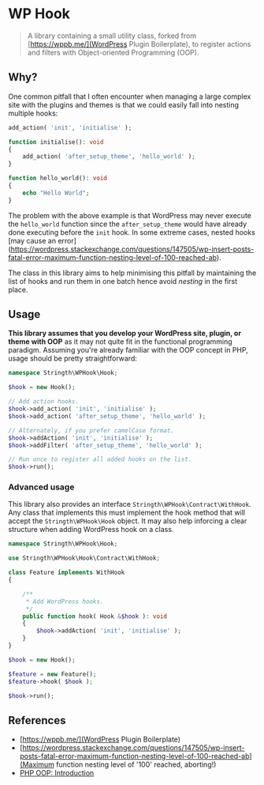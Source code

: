 # WP Hook

> A library containing a small utility class, forked from [https://wppb.me/](WordPress Plugin Boilerplate), to register actions and filters with Object-oriented Programming (OOP).

## Why?

One common pitfall that I often encounter when managing a large complex site with the plugins and themes is that we could easily fall into nesting multiple hooks:

```php
add_action( 'init', 'initialise' );

function initialise(): void
{
	add_action( 'after_setup_theme', 'hello_world' );
}

function hello_world(): void
{
    echo "Hello World";
}
```

The problem with the above example is that WordPress may never execute the `hello_world` function since the `after_setup_theme` would have already done executing before the `init` hook. In some extreme cases, nested hooks [may cause an error] (https://wordpress.stackexchange.com/questions/147505/wp-insert-posts-fatal-error-maximum-function-nesting-level-of-100-reached-ab).

The class in this library aims to help minimising this pitfall by maintaining the list of hooks and run them in one batch hence avoid _nesting_ in the first place.

## Usage

**This library assumes that you develop your WordPress site, plugin, or theme with OOP** as it may not quite fit in the functional programming paradigm. Assuming you're already familiar with the OOP concept in PHP, usage should be pretty straightforward:

```php
namespace Stringth\WPHook\Hook;

$hook = new Hook();

// Add action hooks.
$hook->add_action( 'init', 'initialise' );
$hook->add_action( 'after_setup_theme', 'hello_world' );

// Alternately, if you prefer camelCase format.
$hook->addAction( 'init', 'initialise' );
$hook->addFilter( 'after_setup_theme', 'hello_world' );

// Run once to register all added hooks on the list.
$hook->run();
```

### Advanced usage

This library also provides an interface `Stringth\WPHook\Contract\WithHook`. Any class that implements this must implement the hook method that will accept the `Stringth\WPHook\Hook` object. It may also help inforcing a clear structure when adding WordPress hook on a class.

```php
namespace Stringth\WPHook\Hook;

use Stringth\WPHook\Hook\Contract\WithHook;

class Feature implements WithHook
{

	/**
	 * Add WordPress hooks.
	 */
	public function hook( Hook &$hook ): void
	{
		$hook->addAction( 'init', 'initialise' );
	}
}

$hook = new Hook();

$feature = new Feature();
$feature->hook( $hook );

$hook->run();
```

## References

- [https://wppb.me/](WordPress Plugin Boilerplate)
- [https://wordpress.stackexchange.com/questions/147505/wp-insert-posts-fatal-error-maximum-function-nesting-level-of-100-reached-ab](Maximum function nesting level of '100' reached, aborting!)
- [PHP OOP: Introduction](https://phptherightway.com/#object-oriented-programming)
